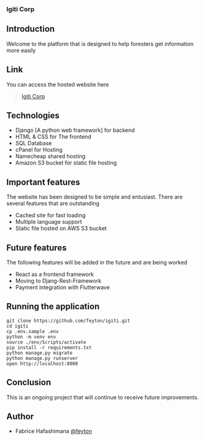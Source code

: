 ### Igiti Corp

## Introduction
Welcome to the platform that is designed to help foresters get information more easily


## Link
You can access the hosted website here

> [Igiti Corp](https://igiti.co.rw)

## Technologies
- Django [A python web framework] for backend
- HTML & CSS for The frontend
- SQL Database
- cPanel for Hosting
- Namecheap shared hosting
- Amazon S3 bucket for static file hosting

## Important features
The website has been designed to be simple and entusiast. There are several features that are outstanding
- Cached site for fast loading
- Multiple language support
- Static file hosted on AWS S3 bucket

## Future features
The following features will be added in the future and are being worked
- React as a frontend framework
- Moving to Djang-Rest-Framework
- Payment integration with Flutterwave

## Running the application
```
git clone https://github.com/feyton/igiti.git
cd igiti
cp .env.sample .env
python -m venv env
source ./env/Scripts/activate
pip install -r requirements.txt
python manage.py migrate
python manage.py runserver
open http://localhost:8000
```

## Conclusion
This is an ongoing project that will continue to receive future improvements.

## Author
- Fabrice Hafashimana [@feyton](https://github.com/feyton)